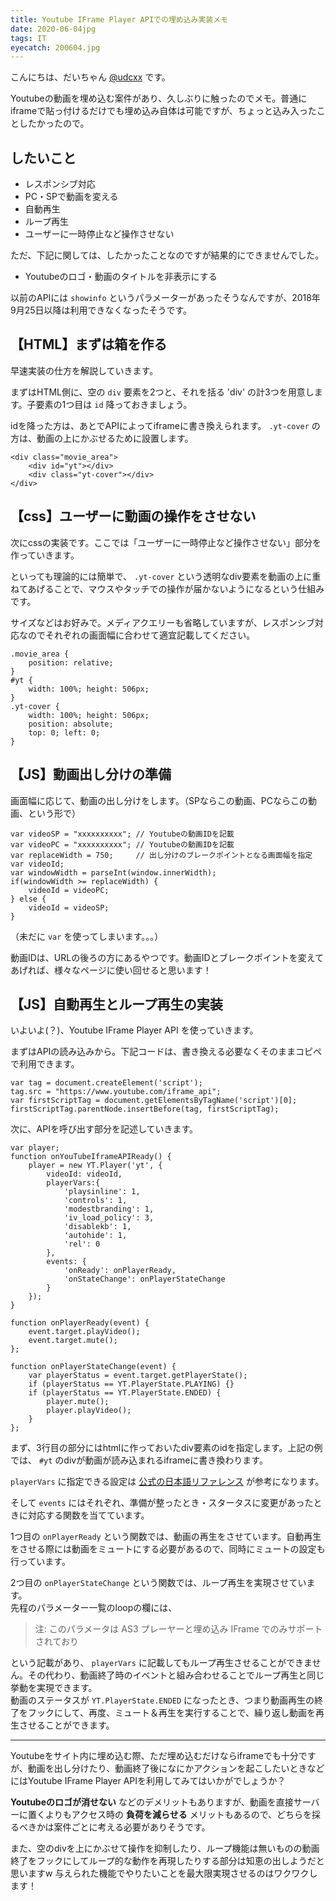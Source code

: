 ```yaml
---
title: Youtube IFrame Player APIでの埋め込み実装メモ
date: 2020-06-04jpg
tags: IT
eyecatch: 200604.jpg
---
```


こんにちは、だいちゃん [@udcxx](https://twitter.com/udc_xx) です。

Youtubeの動画を埋め込む案件があり、久しぶりに触ったのでメモ。普通にiframeで貼っ付けるだけでも埋め込み自体は可能ですが、ちょっと込み入ったことしたかったので。

## したいこと

* レスポンシブ対応
* PC・SPで動画を変える
* 自動再生
* ループ再生
* ユーザーに一時停止など操作させない

ただ、下記に関しては、したかったことなのですが結果的にできませんでした。

* Youtubeのロゴ・動画のタイトルを非表示にする

以前のAPIには `showinfo` というパラメーターがあったそうなんですが、2018年9月25日以降は利用できなくなったそうです。

## 【HTML】まずは箱を作る

早速実装の仕方を解説していきます。

まずはHTML側に、空の `div` 要素を2つと、それを括る 'div' の計3つを用意します。子要素の1つ目は `id` 降っておきましょう。

idを降った方は、あとでAPIによってiframeに書き換えられます。 `.yt-cover` の方は、動画の上にかぶせるために設置します。

```
<div class="movie_area">
	<div id="yt"></div>
	<div class="yt-cover"></div>
</div>
```

## 【css】ユーザーに動画の操作をさせない

次にcssの実装です。ここでは「ユーザーに一時停止など操作させない」部分を作っていきます。

といっても理論的には簡単で、 `.yt-cover` という透明なdiv要素を動画の上に重ねてあげることで、マウスやタッチでの操作が届かないようになるという仕組みです。

サイズなどはお好みで。メディアクエリーも省略していますが、レスポンシブ対応なのでそれぞれの画面幅に合わせて適宜記載してください。

```
.movie_area {
	position: relative;
}
#yt {
	width: 100%; height: 506px;
}
.yt-cover {
	width: 100%; height: 506px;
	position: absolute;
	top: 0; left: 0;
}
```

## 【JS】動画出し分けの準備

画面幅に応じて、動画の出し分けをします。（SPならこの動画、PCならこの動画、という形で）

```
var videoSP = "xxxxxxxxxx"; // Youtubeの動画IDを記載
var videoPC = "xxxxxxxxxx"; // Youtubeの動画IDを記載
var replaceWidth = 750; 	// 出し分けのブレークポイントとなる画面幅を指定
var videoId;
var windowWidth = parseInt(window.innerWidth);
if(windowWidth >= replaceWidth) {
    videoId = videoPC;
} else {
    videoId = videoSP;
}
```

（未だに `var` を使ってしまいます。。。）

動画IDは、URLの後ろの方にあるやつです。動画IDとブレークポイントを変えてあげれば、様々なページに使い回せると思います！

## 【JS】自動再生とループ再生の実装

いよいよ(？)、Youtube IFrame Player API を使っていきます。

まずはAPIの読み込みから。下記コードは、書き換える必要なくそのままコピペで利用できます。

```
var tag = document.createElement('script');
tag.src = "https://www.youtube.com/iframe_api";
var firstScriptTag = document.getElementsByTagName('script')[0];
firstScriptTag.parentNode.insertBefore(tag, firstScriptTag);
```

次に、APIを呼び出す部分を記述していきます。

```
var player;
function onYouTubeIframeAPIReady() {
    player = new YT.Player('yt', {
        videoId: videoId,
        playerVars:{
            'playsinline': 1,
            'controls': 1,
            'modestbranding': 1,
            'iv_load_policy': 3,
            'disablekb': 1,
            'autohide': 1,
            'rel': 0
        },
        events: {
			'onReady': onPlayerReady,
			'onStateChange': onPlayerStateChange
        }
    });
}

function onPlayerReady(event) {
    event.target.playVideo();
    event.target.mute();
};

function onPlayerStateChange(event) {
    var playerStatus = event.target.getPlayerState();
    if (playerStatus == YT.PlayerState.PLAYING) {}
    if (playerStatus == YT.PlayerState.ENDED) {
        player.mute();
        player.playVideo();
    }
};
```

まず、3行目の部分にはhtmlに作っておいたdiv要素のidを指定します。上記の例では、 `#yt` のdivが動画が読み込まれるiframeに書き換わります。

`playerVars` に指定できる設定は [公式の日本語リファレンス](https://developers.google.com/youtube/player_parameters?hl=ja) が参考になります。

そして `events` にはそれぞれ、準備が整ったとき・スタータスに変更があったときに対応する関数を当てています。

1つ目の `onPlayerReady` という関数では、動画の再生をさせています。自動再生をさせる際には動画をミュートにする必要があるので、同時にミュートの設定も行っています。

2つ目の `onPlayerStateChange` という関数では、ループ再生を実現させています。    
先程のパラメーター一覧のloopの欄には、

> 注: このパラメータは AS3 プレーヤーと埋め込み IFrame でのみサポートされており

という記載があり、 `playerVars` に記載してもループ再生させることができません。その代わり、動画終了時のイベントと組み合わせることでループ再生と同じ挙動を実現できます。    
動画のステータスが `YT.PlayerState.ENDED` になったとき、つまり動画再生の終了をフックにして、再度、ミュート＆再生を実行することで、繰り返し動画を再生させることができます。

-----

Youtubeをサイト内に埋め込む際、ただ埋め込むだけならiframeでも十分ですが、動画を出し分けたり、動画終了後になにかアクションを起こしたいときなどにはYoutube IFrame Player APIを利用してみてはいかがでしょうか？

**Youtubeのロゴが消せない** などのデメリットもありますが、動画を直接サーバーに置くよりもアクセス時の **負荷を減らせる** メリットもあるので、どちらを採るべきかは案件ごとに考える必要がありそうです。

また、空のdivを上にかぶせて操作を抑制したり、ループ機能は無いものの動画終了をフックにしてループ的な動作を再現したりする部分は知恵の出しようだと思いますw 与えられた機能でやりたいことを最大限実現させるのはワクワクします！

